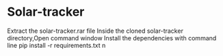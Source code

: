 # Solar-tracker
Extract the solar-tracker.rar file
Inside the cloned solar-tracker directory,Open command window
Install the dependencies with command line
        pip install -r requirements.txt
n
